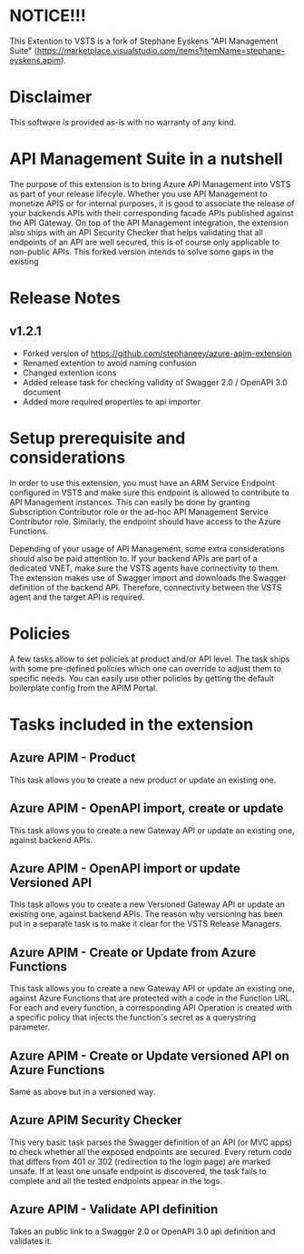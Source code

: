# NOTICE!!!
This Extention to VSTS is a fork of Stephane Eyskens "API Management Suite" (https://marketplace.visualstudio.com/items?itemName=stephane-eyskens.apim). 

# Disclaimer
This software is provided as-is with no warranty of any kind. 
# API Management Suite in a nutshell
The purpose of this extension is to bring Azure API Management into VSTS as part of your release lifecyle. Whether you use API Management to monetize APIS or for internal purposes, it
is good to associate the release of your backends APIs with their corresponding facade APIs published against the API Gateway. On top of the API Management integration, the extension also 
ships with an API Security Checker that helps validating that all endpoints of an API are well secured, this is of course only applicable to non-public APIs.
This forked version intends to solve some gaps in the existing 
# Release Notes
## v1.2.1
* Forked version of https://github.com/stephaneey/azure-apim-extension
* Renamed extention to avoid naming confusion
* Changed extention icons
* Added release task for checking validity of Swagger 2.0 / OpenAPI 3.0 document
* Added more required properties to api importer

# Setup prerequisite and considerations
In order to use this extension, you must have an ARM Service Endpoint configured in VSTS and make sure this endpoint is allowed to contribute to API Management instances. This can easily 
be done by granting Subscription Contributor role or the ad-hoc API Management Service Contributor role. Similarly, the endpoint should  have access to the Azure Functions.

Depending of your usage of API Management, some extra considerations should also be paid attention to. If your backend APIs are part of a dedicated VNET, make sure the VSTS agents have connectivity to them. The extension makes use of Swagger import and downloads the Swagger definition of the backend API. Therefore, connectivity between the VSTS agent and the target API is required.
# Policies
A few tasks allow to set policies at product and/or API level. The task ships with some pre-defined policies which one can override to adjust them to specific needs. You can easily use other policies by getting the default boilerplate config from the APIM Portal.
# Tasks included in the extension
## Azure APIM - Product
This task allows you to create a new product or update an existing one.
## Azure APIM - OpenAPI import, create or update
This task allows you to create a new Gateway API or update an existing one, against backend APIs. 
## Azure APIM - OpenAPI import or update Versioned API
This task allows you to create a new Versioned Gateway API or update an existing one, against backend APIs. The reason why versioning has been put in a separate task is to make it clear for the VSTS Release Managers. 
## Azure APIM - Create or Update from Azure Functions
This task allows you to create a new Gateway API or update an existing one, against Azure Functions that are protected with a code in the Function URL. For each and every function, a corresponding API Operation is created with a specific policy that injects the function's secret as a querystring parameter.
## Azure APIM - Create or Update versioned API on Azure Functions
Same as above but in a versioned way.
## Azure APIM Security Checker
This very basic task parses the Swagger definition of an API (or MVC apps) to check whether all the exposed endpoints are secured. Every return code that differs from 401 or 302 (redirection to the login page) are marked unsafe. If at least one unsafe endpoint is discovered, the task fails to complete and all the tested endpoints appear in the logs.
## Azure APIM - Validate API definition
Takes an public link to a Swagger 2.0 or OpenAPI 3.0 api definition and validates it.
